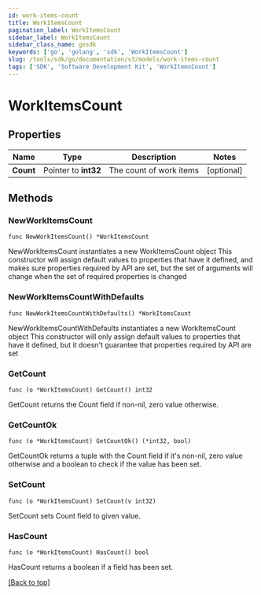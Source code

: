 ```yaml
---
id: work-items-count
title: WorkItemsCount
pagination_label: WorkItemsCount
sidebar_label: WorkItemsCount
sidebar_class_name: gosdk
keywords: ['go', 'golang', 'sdk', 'WorkItemsCount'] 
slug: /tools/sdk/go/documentation/v3/models/work-items-count
tags: ['SDK', 'Software Development Kit', 'WorkItemsCount']
---
```


# WorkItemsCount

## Properties

Name | Type | Description | Notes
------------ | ------------- | ------------- | -------------
**Count** | Pointer to **int32** | The count of work items | [optional] 

## Methods

### NewWorkItemsCount

`func NewWorkItemsCount() *WorkItemsCount`

NewWorkItemsCount instantiates a new WorkItemsCount object
This constructor will assign default values to properties that have it defined,
and makes sure properties required by API are set, but the set of arguments
will change when the set of required properties is changed

### NewWorkItemsCountWithDefaults

`func NewWorkItemsCountWithDefaults() *WorkItemsCount`

NewWorkItemsCountWithDefaults instantiates a new WorkItemsCount object
This constructor will only assign default values to properties that have it defined,
but it doesn't guarantee that properties required by API are set

### GetCount

`func (o *WorkItemsCount) GetCount() int32`

GetCount returns the Count field if non-nil, zero value otherwise.

### GetCountOk

`func (o *WorkItemsCount) GetCountOk() (*int32, bool)`

GetCountOk returns a tuple with the Count field if it's non-nil, zero value otherwise
and a boolean to check if the value has been set.

### SetCount

`func (o *WorkItemsCount) SetCount(v int32)`

SetCount sets Count field to given value.

### HasCount

`func (o *WorkItemsCount) HasCount() bool`

HasCount returns a boolean if a field has been set.


[[Back to top]](#) 


